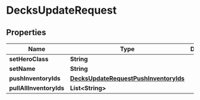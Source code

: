 
# DecksUpdateRequest

## Properties
Name | Type | Description | Notes
------------ | ------------- | ------------- | -------------
**setHeroClass** | **String** |  |  [optional]
**setName** | **String** |  |  [optional]
**pushInventoryIds** | [**DecksUpdateRequestPushInventoryIds**](DecksUpdateRequestPushInventoryIds.md) |  |  [optional]
**pullAllInventoryIds** | **List&lt;String&gt;** |  |  [optional]



